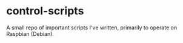 # control-scripts
A small repo of important scripts I've written, primarily to operate on Raspbian (Debian).
